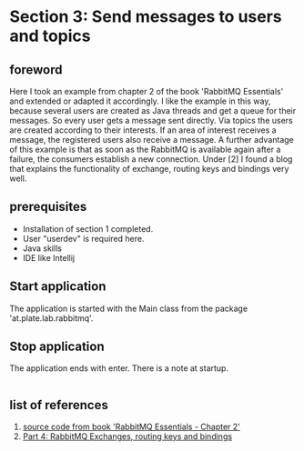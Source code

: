 # Section 3: Send messages to users and topics
## foreword
Here I took an example from chapter 2 of the book 'RabbitMQ Essentials' and extended or adapted it accordingly. I like the example in this way, because several users are created as Java threads and get a queue for their messages. So every user gets a message sent directly. Via topics the users are created according to their interests. If an area of interest receives a message, the registered users also receive a message. A further advantage of this example is that as soon as the RabbitMQ is available again after a failure, the consumers establish a new connection.
Under [2] I found a blog that explains the functionality of exchange, routing keys and bindings very well.

## prerequisites
* Installation of section 1 completed.
* User "userdev" is required here.
* Java skills
* IDE like Intellij 

## Start application
The application is started with the Main class from the package 'at.plate.lab.rabbitmq'.

## Stop application
The application ends with enter. There is a note at startup.

```
```

## list of references
1. [source code from book 'RabbitMQ Essentials - Chapter 2'](https://github.com/tolyo/rabbitmq-essentials/tree/master/ch02)
2. [Part 4: RabbitMQ Exchanges, routing keys and bindings](https://www.cloudamqp.com/blog/2015-09-03-part4-rabbitmq-for-beginners-exchanges-routing-keys-bindings.html)
